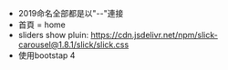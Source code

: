 - 2019命名全部都是以"--"連接
- 首頁 = home
- sliders show pluin: https://cdn.jsdelivr.net/npm/slick-carousel@1.8.1/slick/slick.css
- 使用bootstap 4